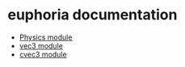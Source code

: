 euphoria documentation
========

* [Physics module](module_Physics.md)
* [vec3 module](module_vec3.md)
* [cvec3 module](module_cvec3.md)
